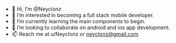 - 👋 Hi, I’m @Neyclonz
- 👀 I’m interested in becoming a full stack mobile developer.
- 🌱 I’m currently learning the main components to begin.
- 💞️ I’m looking to collaborate on android and ios app development.
- 📫 Reach me at u/Neyclonz or neyclonz@gmail.com

<!---
Neyclonz/Neyclonz is a ✨ special ✨ repository because its `README.md` (this file) appears on your GitHub profile.
You can click the Preview link to take a look at your changes.
--->
